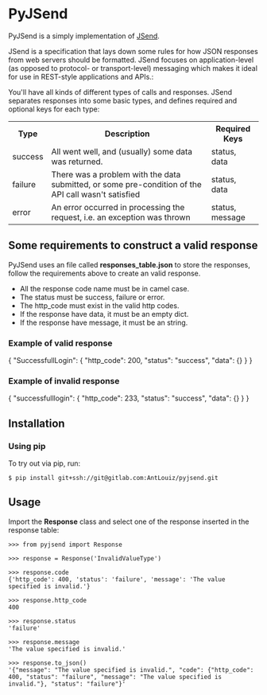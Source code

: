 # PyJSend

PyJSend is a simply implementation of [JSend](https://github.com/omniti-labs/jsend).

JSend is a specification that lays down some rules for how JSON responses from web servers should be formatted. JSend focuses on application-level (as opposed to protocol- or transport-level) messaging which makes it ideal for use in REST-style applications and APIs.:

You'll have all kinds of different types of calls and responses. JSend separates responses into some basic types, and defines required and optional keys for each type:

<table>
<tr><th>Type</td><th>Description</th><th>Required Keys</th></tr>
<tr><td>success</td><td>All went well, and (usually) some data was returned.</td><td>status, data</td></tr>
<tr><td>failure</td><td>There was a problem with the data submitted, or some pre-condition of the API call wasn't satisfied</td><td>status, data</td></tr>
<tr><td>error</td><td>An error occurred in processing the request, i.e. an exception was thrown</td><td>status, message</td></tr>
</table>

## Some requirements to construct a valid response

PyJSend uses an file called **responses_table.json** to store the responses,
follow the requirements above to create an valid response.

* All the response code name must be in camel case.
* The status must be success, failure or error.
* The http_code must exist in the valid http codes.
* If the response have data, it must be an empty dict.
* If the response have message, it must be an string.

### Example of valid response

  {
    "SuccessfullLogin": {
      "http_code": 200,
      "status": "success",
      "data": {}
    }
  }

### Example of invalid response

  {
    "successfulllogin": {
      "http_code": 233,
      "status": "success",
      "data": {}
    }
  }

## Installation

### Using pip
To try out via pip, run:
```
$ pip install git+ssh://git@gitlab.com:AntLouiz/pyjsend.git
```

## Usage

Import the **Response** class and select one of the response inserted in the response table:

```
>>> from pyjsend import Response

>>> response = Response('InvalidValueType')

>>> response.code
{'http_code': 400, 'status': 'failure', 'message': 'The value specified is invalid.'}

>>> response.http_code
400

>>> response.status
'failure'

>>> response.message
'The value specified is invalid.'

>>> response.to_json()
'{"message": "The value specified is invalid.", "code": {"http_code": 400, "status": "failure", "message": "The value specified is invalid."}, "status": "failure"}'
```